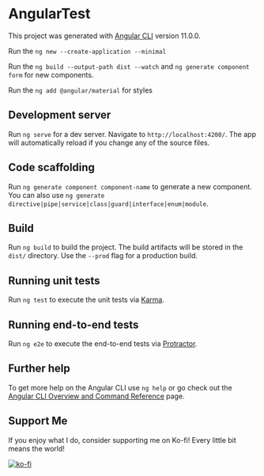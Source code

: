 # AngularTest

This project was generated with [Angular CLI](https://github.com/angular/angular-cli) version 11.0.0.

Run the `ng new --create-application --minimal`

Run the `ng build --output-path dist --watch` and `ng generate component form` for new components.

Run the `ng add @angular/material` for styles 

## Development server

Run `ng serve` for a dev server. Navigate to `http://localhost:4200/`. The app will automatically reload if you change any of the source files.

## Code scaffolding

Run `ng generate component component-name` to generate a new component. You can also use `ng generate directive|pipe|service|class|guard|interface|enum|module`.

## Build

Run `ng build` to build the project. The build artifacts will be stored in the `dist/` directory. Use the `--prod` flag for a production build.

## Running unit tests

Run `ng test` to execute the unit tests via [Karma](https://karma-runner.github.io).

## Running end-to-end tests

Run `ng e2e` to execute the end-to-end tests via [Protractor](http://www.protractortest.org/).

## Further help

To get more help on the Angular CLI use `ng help` or go check out the [Angular CLI Overview and Command Reference](https://angular.io/cli) page.

## Support Me

If you enjoy what I do, consider supporting me on Ko-fi! Every little bit means the world!

[![ko-fi](https://ko-fi.com/img/githubbutton_sm.svg)](https://ko-fi.com/X8X5XDR1O)
